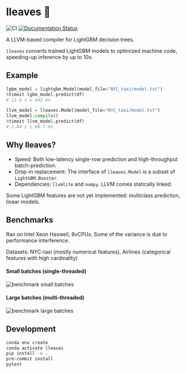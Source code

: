 # lleaves 🍃
![CI](https://github.com/siboehm/lleaves/workflows/CI/badge.svg)
[![Documentation Status](https://readthedocs.org/projects/lleaves/badge/?version=latest)](https://lleaves.readthedocs.io/en/latest/?badge=latest)

A LLVM-based compiler for LightGBM decision trees.

`lleaves` converts trained LightGBM models to optimized machine code, speeding-up inference by up to 10x.

## Example

```python
lgbm_model = lightgbm.Model(model_file="NYC_taxi/model.txt")
%timeit lgbm_model.predict(df)
# 11.6 s ± 442 ms

llvm_model = lleaves.Model(model_file="NYC_taxi/model.txt")
llvm_model.compile()
%timeit llvm_model.predict(df)
# 1.84 s ± 68.7 ms
```

## Why lleaves?
- Speed: Both low-latency single-row prediction and high-throughput batch-prediction.
- Drop-in replacement: The interface of `lleaves.Model` is a subset of `LightGBM.Booster`.
- Dependencies: `llvmlite` and `numpy`. LLVM comes statically linked.

Some LightGBM features are not yet implemented: multiclass prediction, linear models.

## Benchmarks
Ran on Intel Xeon Haswell, 8vCPUs.
Some of the variance is due to performance interference.

Datasets: NYC-taxi (mostly numerical features), Airlines (categorical features with high cardinality)

#### Small batches (single-threaded)
![benchmark small batches](https://raw.githubusercontent.com/siboehm/lleaves/master/benchmarks/1.png)
#### Large batches (multi-threaded)
![benchmark large batches](https://raw.githubusercontent.com/siboehm/lleaves/master/benchmarks/4.png)

## Development
```bash
conda env create
conda activate lleaves
pip install -e .
pre-commit install
pytest
```
